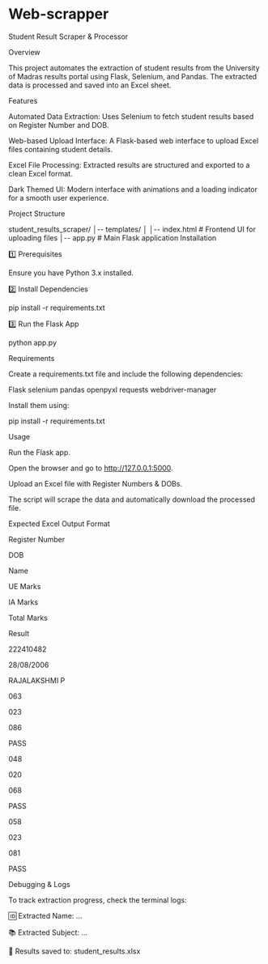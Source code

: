 # Web-scrapper

Student Result Scraper & Processor

Overview

This project automates the extraction of student results from the University of Madras results portal using Flask, Selenium, and Pandas. The extracted data is processed and saved into an Excel sheet.

Features

Automated Data Extraction: Uses Selenium to fetch student results based on Register Number and DOB.

Web-based Upload Interface: A Flask-based web interface to upload Excel files containing student details.

Excel File Processing: Extracted results are structured and exported to a clean Excel format.

Dark Themed UI: Modern interface with animations and a loading indicator for a smooth user experience.

Project Structure

student_results_scraper/
│-- templates/
│   │-- index.html                # Frontend UI for uploading files
│-- app.py                         # Main Flask application
Installation

1️⃣ Prerequisites

Ensure you have Python 3.x installed.

2️⃣ Install Dependencies

pip install -r requirements.txt

3️⃣ Run the Flask App

python app.py

Requirements

Create a requirements.txt file and include the following dependencies:

Flask
selenium
pandas
openpyxl
requests
webdriver-manager

Install them using:

pip install -r requirements.txt

Usage

Run the Flask app.

Open the browser and go to http://127.0.0.1:5000.

Upload an Excel file with Register Numbers & DOBs.

The script will scrape the data and automatically download the processed file.

Expected Excel Output Format

Register Number

DOB

Name

UE Marks

IA Marks

Total Marks

Result

222410482

28/08/2006

RAJALAKSHMI P

063

023

086

PASS







048

020

068

PASS







058

023

081

PASS

Debugging & Logs

To track extraction progress, check the terminal logs:

🆔 Extracted Name: ...

📚 Extracted Subject: ...

📄 Results saved to: student_results.xlsx
